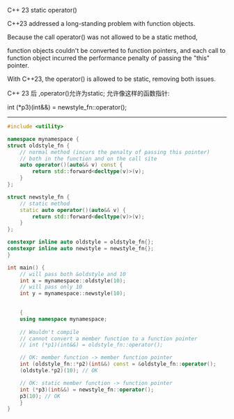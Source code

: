 C++ 23 static operator()

C++23 addressed a long-standing problem with function objects.

Because the call operator() was not allowed to be a static method, 

function objects couldn't be converted to function pointers, and each call to function object incurred the performance penalty of passing the "this" pointer.

With C++23, the operator() is allowed to be static, removing both issues.

C++ 23 后 ,operator()允许为static; 允许像这样的函数指针:

 int (*p3)(int&&) = newstyle_fn::operator();

------



```c++
#include <utility>

namespace mynamespace {
struct oldstyle_fn {
    // normal method (incurs the penalty of passing this pointer)
    // both in the function and on the call site
    auto operator()(auto&& v) const {
        return std::forward<decltype(v)>(v);
    }
};

struct newstyle_fn {
    // static method
    static auto operator()(auto&& v) {
        return std::forward<decltype(v)>(v);
    }
};

constexpr inline auto oldstyle = oldstyle_fn{};
constexpr inline auto newstyle = newstyle_fn{};
}

int main() {
    // will pass both &oldstyle and 10
    int x = mynamespace::oldstyle(10);
    // will pass only 10
    int y = mynamespace::newstyle(10);
 

    {
    using namespace mynamespace;
    
    // Wouldn't compile
    // cannot convert a member function to a function pointer
    // int (*p1)(int&&) = oldstyle_fn::operator();

    // OK: member function -> member function pointer
    int (oldstyle_fn::*p2)(int&&) const = &oldstyle_fn::operator();
    (oldstyle.*p2)(10); // OK

    // OK: static member function -> function pointer
    int (*p3)(int&&) = newstyle_fn::operator();
    p3(10); // OK
    }
}
```




